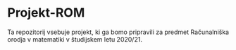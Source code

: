 # Projekt-ROM
Ta repozitorij vsebuje projekt, ki ga bomo pripravili za predmet Računalniška orodja v matematiki v študijskem letu 2020/21.
